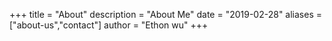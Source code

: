 +++
title = "About"
description = "About Me"
date = "2019-02-28"
aliases = ["about-us","contact"]
author = "Ethon wu"
+++


